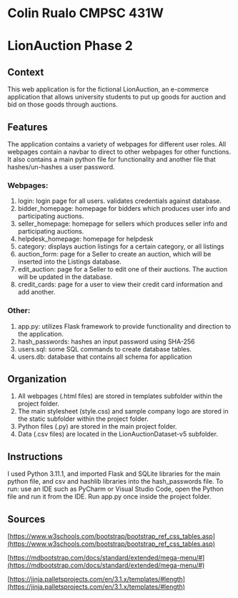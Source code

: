 # Colin Rualo CMPSC 431W
# LionAuction Phase 2

## Context
This web application is for the fictional LionAuction, an e-commerce
application that allows university students to put up goods for auction
and bid on those goods through auctions.

## Features
The application contains a variety of webpages for different user roles. All webpages
contain a navbar to direct to other webpages for other functions.
It also contains a main python file for functionality and another file
that hashes/un-hashes a user password. 

### Webpages:
1. login: login page for all users. validates credentials against database.
2. bidder_homepage: homepage for bidders which produces user info and participating auctions.
3. seller_homepage: homepage for sellers which produces seller info and participating auctions.
4. helpdesk_homepage: homepage for helpdesk
5. category: displays auction listings for a certain category, or all listings
6. auction_form: page for a Seller to create an auction, which will be inserted into the Listings database.
7. edit_auction: page for a Seller to edit one of their auctions. The auction will be updated in the database.
8. credit_cards: page for a user to view their credit card information and add another.

### Other:

1. app.py: utilizes Flask framework to provide functionality and direction to the application.
2. hash_passwords: hashes an input password using SHA-256
3. users.sql: some SQL commands to create database tables.
4. users.db: database that contains all schema for application




## Organization
1. All webpages (.html files) are stored in templates subfolder within the project folder.
2. The main stylesheet (style.css) and sample company logo are stored in the static subfolder within the project folder.
3. Python files (.py) are stored in the main project folder.
4. Data (.csv files) are located in the LionAuctionDataset-v5 subfolder.

## Instructions
I used Python 3.11.1, and imported Flask and SQLite libraries for the main python file, 
and csv and hashlib libraries into the hash_passwords file. 
To run: use an IDE such as PyCharm or Visual Studio Code, open the Python file and run it from the IDE.
Run app.py once inside the project folder.


## Sources
[https://www.w3schools.com/bootstrap/bootstrap_ref_css_tables.asp](https://www.w3schools.com/bootstrap/bootstrap_ref_css_tables.asp)

[https://mdbootstrap.com/docs/standard/extended/mega-menu/#](https://mdbootstrap.com/docs/standard/extended/mega-menu/#)

[https://jinja.palletsprojects.com/en/3.1.x/templates/#length](https://jinja.palletsprojects.com/en/3.1.x/templates/#length)